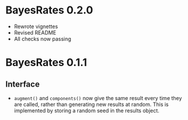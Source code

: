 
# BayesRates 0.2.0

* Rewrote vignettes
* Revised README
* All checks now passing


# BayesRates 0.1.1

## Interface

-  `augment()` and `components()` now give the same result every time they are called, rather than generating new results at random. This is implemented by storing a random seed in the results object.
